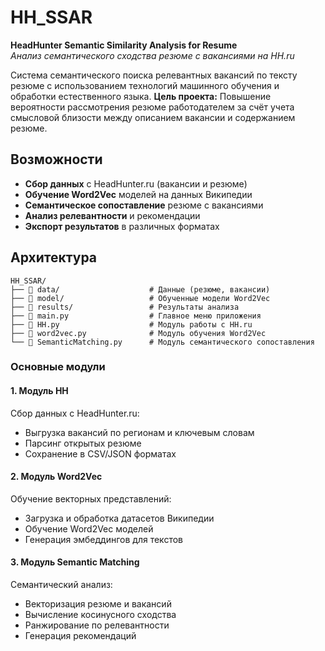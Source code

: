 # HH_SSAR
**HeadHunter Semantic Similarity Analysis for Resume**  
*Анализ семантического сходства резюме с вакансиями на HH.ru*

Система семантического поиска релевантных вакансий по тексту резюме с использованием технологий машинного обучения и обработки естественного языка.
**Цель проекта:** Повышение вероятности рассмотрения резюме работодателем за счёт учета смысловой близости между описанием вакансии и содержанием резюме.

## Возможности

- **Сбор данных** с HeadHunter.ru (вакансии и резюме)
- **Обучение Word2Vec** моделей на данных Википедии
- **Семантическое сопоставление** резюме с вакансиями
- **Анализ релевантности** и рекомендации
- **Экспорт результатов** в различных форматах

## Архитектура

```
HH_SSAR/
├── 📁 data/                    # Данные (резюме, вакансии)
├── 📁 model/                   # Обученные модели Word2Vec
├── 📁 results/                 # Результаты анализа
├── 🐍 main.py                  # Главное меню приложения
├── 🐍 HH.py                    # Модуль работы с HH.ru
├── 🐍 word2vec.py              # Модуль обучения Word2Vec
└── 🐍 SemanticMatching.py      # Модуль семантического сопоставления
```

### Основные модули

#### 1. Модуль HH
Сбор данных с HeadHunter.ru:
- Выгрузка вакансий по регионам и ключевым словам
- Парсинг открытых резюме
- Сохранение в CSV/JSON форматах

#### 2. Модуль Word2Vec
Обучение векторных представлений:
- Загрузка и обработка датасетов Википедии
- Обучение Word2Vec моделей
- Генерация эмбеддингов для текстов

#### 3. Модуль Semantic Matching
Семантический анализ:
- Векторизация резюме и вакансий
- Вычисление косинусного сходства
- Ранжирование по релевантности
- Генерация рекомендаций